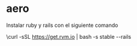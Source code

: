 aero
====

Instalar ruby y rails con el siguiente comando

\curl -sSL https://get.rvm.io | bash -s stable --rails


